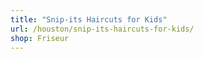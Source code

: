 ```yaml
---
title: "Snip-its Haircuts for Kids"
url: /houston/snip-its-haircuts-for-kids/
shop: Friseur
---
```

